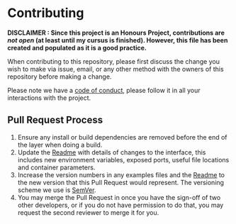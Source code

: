 # Contributing

**DISCLAIMER : Since this project is an Honours Project, contributions are *not open* (at least until my cursus is finished). However, this file has been created and populated as it is a good practice.**

When contributing to this repository, please first discuss the change you wish to make via issue, email, or any other method with the owners of this repository before making a change.

Please note we have a [code of conduct](CODE_OF_CONDUCT.md), please follow it in all your interactions with the project.

## Pull Request Process

1. Ensure any install or build dependencies are removed before the end of the layer when doing a build.
2. Update the [Readme](README.md) with details of changes to the interface, this includes new environment variables, exposed ports, useful file locations and container parameters.
3. Increase the version numbers in any examples files and the [Readme](README.md) to the new version that this Pull Request would represent. The versioning scheme we use is [SemVer](http://semver.org/).
4. You may merge the Pull Request in once you have the sign-off of two other developers, or if you do not have permission to do that, you may request the second reviewer to merge it for you.